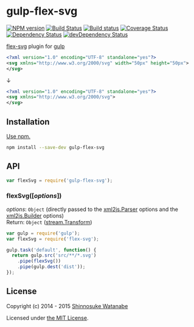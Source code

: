 # gulp-flex-svg

[![NPM version](https://img.shields.io/npm/v/gulp-flex-svg.svg)](https://www.npmjs.com/package/gulp-flex-svg)
[![Build Status](https://travis-ci.org/shinnn/gulp-flex-svg.svg?branch=master)](https://travis-ci.org/shinnn/gulp-flex-svg)
[![Build status](https://ci.appveyor.com/api/projects/status/7t6wot5vv49423h5?svg=true)](https://ci.appveyor.com/project/ShinnosukeWatanabe/gulp-flex-svg)
[![Coverage Status](https://img.shields.io/coveralls/shinnn/gulp-flex-svg.svg)](https://coveralls.io/r/shinnn/gulp-flex-svg)
[![Dependency Status](https://img.shields.io/david/shinnn/gulp-flex-svg.svg?label=deps)](https://david-dm.org/shinnn/gulp-flex-svg)
[![devDependency Status](https://img.shields.io/david/dev/shinnn/gulp-flex-svg.svg?label=devDeps)](https://david-dm.org/shinnn/gulp-flex-svg#info=devDependencies)

[flex-svg](https://github.com/shinnn/node-flex-svg) plugin for [gulp](http://gulpjs.com/)

```xml
<?xml version="1.0" encoding="UTF-8" standalone="yes"?>
<svg xmlns="http://www.w3.org/2000/svg" width="50px" height="50px">
</svg>
```

↓

```xml
<?xml version="1.0" encoding="UTF-8" standalone="yes"?>
<svg xmlns="http://www.w3.org/2000/svg">
</svg>
```

## Installation

[Use npm.](https://docs.npmjs.com/cli/install)

```sh
npm install --save-dev gulp-flex-svg
```

## API

```javascript
var flexSvg = require('gulp-flex-svg');
```

### flexSvg([*options*])

*options*: `Object` (directly passed to the [xml2js.Parser](https://github.com/Leonidas-from-XIV/node-xml2js#options) options and the [xml2js.Builder](https://github.com/Leonidas-from-XIV/node-xml2js#options-for-the-builder-class) options)  
Return: `Object` ([stream.Transform](http://nodejs.org/docs/latest/api/stream.html#stream_class_stream_transform))

```javascript
var gulp = require('gulp');
var flexSvg = require('flex-svg');

gulp.task('default', function() {
  return gulp.src('src/**/*.svg')
    .pipe(flexSvg())
    .pipe(gulp.dest('dist'));
});
```

## License

Copyright (c) 2014 - 2015 [Shinnosuke Watanabe](https://github.com/shinnn)

Licensed under [the MIT License](./LICENSE).
